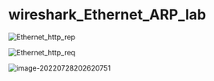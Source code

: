 # wireshark_Ethernet_ARP_lab

![Ethernet_http_rep](https://cdn.jsdelivr.net/gh/wangzd02091/blog_images@main/network/Ethernet_http_rep.png)

![Ethernet_http_req](https://cdn.jsdelivr.net/gh/wangzd02091/blog_images@main/network/Ethernet_http_req.png)

![image-20220728202620751](https://cdn.jsdelivr.net/gh/wangzd02091/blog_images@main/network/image-20220728202620751.png)


